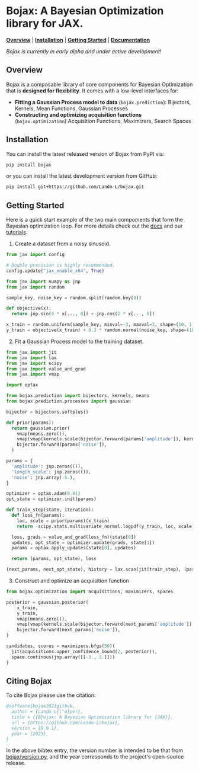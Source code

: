 # Bojax: A Bayesian Optimization library for JAX.

[**Overview**](#overview)
| [**Installation**](#installation)
| [**Getting Started**](#getting-started)
| [**Documentation**](https://github.com/Lando-L/bojax)

*Bojax is currently in early alpha and under active development!*

## Overview

Bojax is a composable library of core components for Bayesian Optimization
that is **designed for flexibility**. It comes with a low-level interfaces for:

* **Fitting a Gaussian Process model to data** (`bojax.prediction`): Bijectors, Kernels, Mean Functions, Gaussian Processes
* **Constructing and optimizing acquisition functions** (`bojax.optimization`) Acquisition Functions, Maximizers, Search Spaces

## Installation

You can install the latest released version of Bojax from PyPI via:

```sh
pip install bojax
```

or you can install the latest development version from GitHub:

```sh
pip install git+https://github.com/Lando-L/bojax.git
```

## Getting Started

Here is a quick start example of the two main compoments that form the Bayesian optimization loop.
For more details check out the [docs](https://github.com/Lando-L/bojax) and our [tutorials](https://github.com/Lando-L/bojax/blob/main/examples).

1. Create a dataset from a noisy sinusoid.

```python
from jax import config

# Double precision is highly recommended.
config.update("jax_enable_x64", True)

from jax import numpy as jnp
from jax import random

sample_key, noise_key = random.split(random.key(0))

def objective(x):
  return jnp.sin(4 * x[..., 0]) + jnp.cos(2 * x[..., 0])

x_train = random.uniform(sample_key, minval=-3, maxval=3, shape=(10, 1))
y_train = objective(x_train) + 0.3 * random.normal(noise_key, shape=(10,))
```

2. Fit a Gaussian Process model to the training dataset.

```python
from jax import jit
from jax import lax
from jax import scipy
from jax import value_and_grad
from jax import vmap

import optax

from bojax.prediction import bijectors, kernels, means
from bojax.prediction.processes import gaussian

bijector = bijectors.softplus()

def prior(params):
  return gaussian.prior(
    vmap(means.zero()),
    vmap(vmap(kernels.scale(bijector.forward(params['amplitude']), kernels.rbf(bijector.forward(params['length_scale']))), in_axes=(None, 0)), in_axes=(0, None)),
    bijector.forward(params['noise']),
  )

params = {
  'amplitude': jnp.zeros(()),
  'length_scale': jnp.zeros(()),
  'noise': jnp.array(-5.),
}

optimizer = optax.adam(0.01)
opt_state = optimizer.init(params)

def train_step(state, iteration):
  def loss_fn(params):            
    loc, scale = prior(params)(x_train)
    return -scipy.stats.multivariate_normal.logpdf(y_train, loc, scale)

  loss, grads = value_and_grad(loss_fn)(state[0])
  updates, opt_state = optimizer.update(grads, state[1])
  params = optax.apply_updates(state[0], updates)

  return (params, opt_state), loss

(next_params, next_opt_state), history = lax.scan(jit(train_step), (params, opt_state), jnp.arange(500))
```

3. Construct and optimize an acquisition function
```python
from bojax.optimization import acquisitions, maximizers, spaces

posterior = gaussian.posterior(
    x_train,
    y_train,
    vmap(means.zero()),
    vmap(vmap(kernels.scale(bijector.forward(next_params['amplitude']), kernels.rbf(bijector.forward(next_params['length_scale']))), in_axes=(None, 0)), in_axes=(0, None)),
    bijector.forward(next_params['noise']),
)

candidates, scores = maximizers.bfgs(50)(
  jit(acquisitions.upper_confidence_bound(2, posterior)),
  space.continous(jnp.array([[-3., 3.]]))
)
```

## Citing Bojax

To cite Bojax please use the citation:

```bibtex
@software{bojax2023github,
  author = {Lando L{\"o}per},
  title = {{B}ojax: A Bayesian Optimization library for {JAX}},
  url = {https://github.com/Lando-L/bojax},
  version = {0.0.1},
  year = {2023},
}
```

In the above bibtex entry, the version number
is intended to be that from [bojax/version.py](https://github.com/Lando-L/bojax/blob/main/bojax/version.py), and the year corresponds to the project's open-source release.
